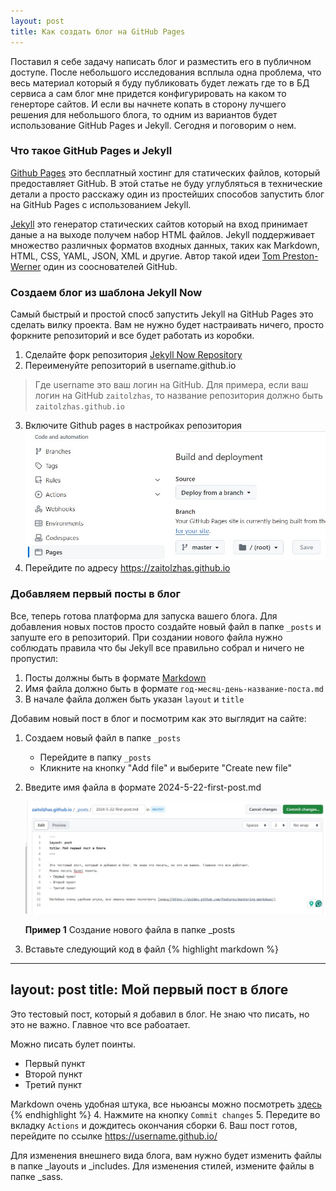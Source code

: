 ```yaml
---
layout: post
title: Как создать блог на GitHub Pages
---
```


Поставил я себе задачу написать блог и разместить его в публичном доступе. После небольшого исследования всплыла одна проблема, что весь материал который я буду публиковать будет лежать где то в БД сервиса а сам блог мне придется конфигурировать на каком то генерторе сайтов. И если вы начнете копать в сторону лучшего решения для небольшого блога, то одним из вариантов будет использование GitHub Pages и Jekyll. Сегодня и поговорим о нем.

### Что такое GitHub Pages и Jekyll
[Github Pages](https://pages.github.com/) это бесплатный хостинг для статических файлов, который предоставляет GitHub. В этой статье не буду углубляться в технические детали а просто расскажу один из простейших способов запустить блог на GitHub Pages c использованием Jekyll. 

[Jekyll](https://jekyllrb.com/) это генератор статических сайтов который на вход принимает даные а на выходе получем набор HTML файлов. Jekyll поддерживает множество различных форматов входных данных, таких как Markdown, HTML, CSS, YAML, JSON, XML и другие. Автор такой идеи [Tom Preston-Werner](https://en.wikipedia.org/wiki/Tom_Preston-Werner) один из сооснователей GitHub.

### Создаем блог из шаблона Jekyll Now
Cамый быстрый и простой спосб запустить Jekyll на GitHub Pages это сделать вилку проекта. Вам не нужно будет настраивать ничего, просто форкните репозиторий и все будет работать из коробки.
1. Сделайте форк репозитория [Jekyll Now Repository](https://github.com/barryclark/jekyll-now)    
2. Переименуйте репозиторий в username.github.io
> Где username это ваш логин на GitHub. Для примера, если ваш логин на GitHub `zaitolzhas`, то название репозитория должно быть `zaitolzhas.github.io`
3. Включите Github pages в настройках репозитория
![alt text](../images/Enable-github-pages.jpg)
4. Перейдите по адресу https://zaitolzhas.github.io

### Добавляем первый посты в блог
Все, теперь готова платформа для запуска вашего блога. Для добавления новых постов просто создайте новый файл в папке `_posts` и запуште его в репозиторий. При создании нового файла нужно соблюдать правила что бы Jekyll все правильно собрал и ничего не пропустил: 
1. Посты должны быть в формате [Markdown](https://guides.github.com/features/mastering-markdown/) 
2. Имя файла должно быть в формате `год-месяц-день-название-поста.md`
3. В начале файла должен быть указан `layout` и `title`

Добавим новый пост в блог и посмотрим как это выглядит на сайте:
1. Создаем новый файл в папке `_posts`
    - Перейдите в папку `_posts`
    - Кликните на кнопку "Add file" и выберите "Create new file"
2. Введите имя файла в формате 2024-5-22-first-post.md

    ![alt text](../images/Create-new-post.jpg)

    **Пример 1** Создание нового файла в папке _posts

3. Вставьте следующий код в файл
{% highlight markdown %}
---
layout: post
title: Мой первый пост в блоге
---

Это тестовый пост, который я добавил в блог. Не знаю что писать, но это не важно. Главное что все рабоатает.

Можно писать булет поинты.
- Первый пункт
- Второй пункт
- Третий пункт

Markdown очень удобная штука, все ньюансы можно посмотреть [здесь](https://guides.github.com/features/mastering-markdown/)
{% endhighlight %}
4\. Нажмите на кнопку `Commit changes`
5\. Передите во вкладку `Actions` и дождитесь окончания сборки
6\. Ваш пост готов, перейдите по ссылке https://username.github.io/

Для изменения внешнего вида блога, вам нужно будет изменить файлы в папке _layouts и _includes. 
Для изменения стилей, измените файлы в папке _sass.

